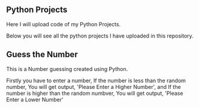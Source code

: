 ## Python Projects
Here I will upload code of my Python Projects.

Below you will see all the python projects I have uploaded in this repository.

## Guess the Number
This is a Number guessing created using Python.

Firstly you have to enter a number, If the number is less than the random number, You will get output, 'Please Enter a Higher Number', and If the number is higher than the random numbver, You will get output, 'Please Enter a Lower Number'
